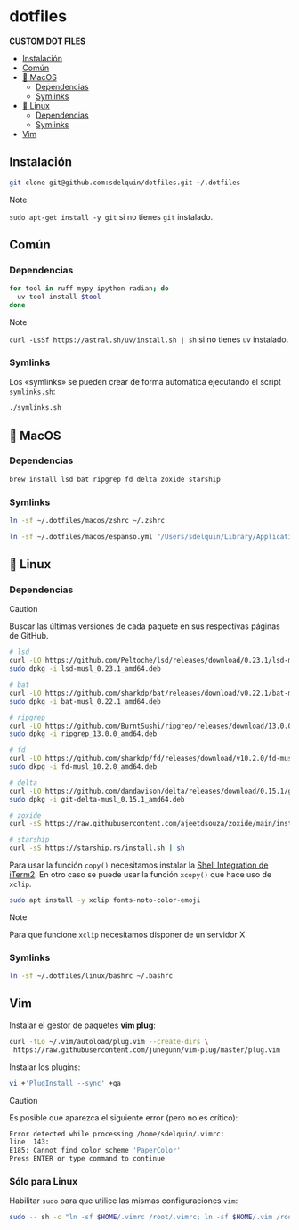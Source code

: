 # dotfiles <!-- omit from toc -->

**CUSTOM DOT FILES**

- [Instalación](#instalación)
- [Común](#común)
- [🍎 MacOS](#-macos)
  - [Dependencias](#dependencias)
  - [Symlinks](#symlinks)
- [🐧 Linux](#-linux)
  - [Dependencias](#dependencias-1)
  - [Symlinks](#symlinks-1)
- [Vim](#vim)

## Instalación

```bash
git clone git@github.com:sdelquin/dotfiles.git ~/.dotfiles
```

<!-- prettier-ignore -->
> [!NOTE]
> `sudo apt-get install -y git` si no tienes `git` instalado.

## Común

### Dependencias <!-- omit from toc -->

```bash
for tool in ruff mypy ipython radian; do
  uv tool install $tool
done
```

<!-- prettier-ignore -->
> [!NOTE]
> `curl -LsSf https://astral.sh/uv/install.sh | sh` si no tienes `uv` instalado.

### Symlinks <!-- omit from toc -->

Los «symlinks» se pueden crear de forma automática ejecutando el script [`symlinks.sh`](symlinks.sh):

```bash
./symlinks.sh
```

## 🍎 MacOS

### Dependencias

```bash
brew install lsd bat ripgrep fd delta zoxide starship
```

### Symlinks

```bash
ln -sf ~/.dotfiles/macos/zshrc ~/.zshrc

ln -sf ~/.dotfiles/macos/espanso.yml "/Users/sdelquin/Library/Application Support/espanso/match/base.yml"
```

## 🐧 Linux

### Dependencias

> [!CAUTION]
> Buscar las últimas versiones de cada paquete en sus respectivas páginas de GitHub.

```bash
# lsd
curl -LO https://github.com/Peltoche/lsd/releases/download/0.23.1/lsd-musl_0.23.1_amd64.deb
sudo dpkg -i lsd-musl_0.23.1_amd64.deb

# bat
curl -LO https://github.com/sharkdp/bat/releases/download/v0.22.1/bat-musl_0.22.1_amd64.deb
sudo dpkg -i bat-musl_0.22.1_amd64.deb

# ripgrep
curl -LO https://github.com/BurntSushi/ripgrep/releases/download/13.0.0/ripgrep_13.0.0_amd64.deb
sudo dpkg -i ripgrep_13.0.0_amd64.deb

# fd
curl -LO https://github.com/sharkdp/fd/releases/download/v10.2.0/fd-musl_10.2.0_amd64.deb
sudo dkpg -i fd-musl_10.2.0_amd64.deb

# delta
curl -LO https://github.com/dandavison/delta/releases/download/0.15.1/git-delta-musl_0.15.1_amd64.deb
sudo dpkg -i git-delta-musl_0.15.1_amd64.deb

# zoxide
curl -sS https://raw.githubusercontent.com/ajeetdsouza/zoxide/main/install.sh | bash

# starship
curl -sS https://starship.rs/install.sh | sh
```

Para usar la función `copy()` necesitamos instalar la [Shell Integration de iTerm2](https://iterm2.com/documentation-utilities.html). En otro caso se puede usar la función `xcopy()` que hace uso de `xclip`.

```bash
sudo apt install -y xclip fonts-noto-color-emoji
```

> [!NOTE]
> Para que funcione `xclip` necesitamos disponer de un servidor X

### Symlinks

```bash
ln -sf ~/.dotfiles/linux/bashrc ~/.bashrc
```

## Vim

Instalar el gestor de paquetes **vim plug**:

```bash
curl -fLo ~/.vim/autoload/plug.vim --create-dirs \
 https://raw.githubusercontent.com/junegunn/vim-plug/master/plug.vim
```

Instalar los plugins:

```bash
vi +'PlugInstall --sync' +qa
```

> [!CAUTION]
> Es posible que aparezca el siguiente error (pero no es crítico):
>
> ```bash
> Error detected while processing /home/sdelquin/.vimrc:
> line  143:
> E185: Cannot find color scheme 'PaperColor'
> Press ENTER or type command to continue
> ```

### Sólo para Linux <!-- omit from toc -->

Habilitar `sudo` para que utilice las mismas configuraciones `vim`:

```bash
sudo -- sh -c "ln -sf $HOME/.vimrc /root/.vimrc; ln -sf $HOME/.vim /root/.vim"
```
